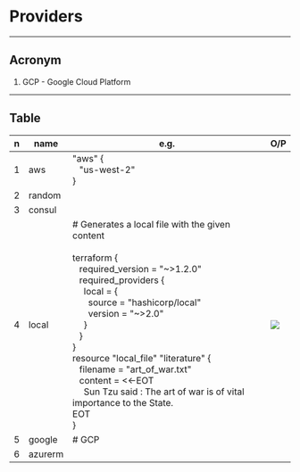 # Providers

---

## Acronym
1. GCP - Google Cloud Platform

---

## Table
|n|name|e.g.|O/P|
|-|----|----|---|
|1|aws |"aws" { <br/> &ensp; "us-west-2" <br/> }||
|2|random|
|3|consul|
|4|local|# Generates a local file with the given content <br/><br/> terraform { <br/> &ensp; required_version = "\~>1.2.0" <br/> &ensp; required_providers { <br/> &ensp;&ensp; local = { <br/> &ensp;&ensp;&ensp; source  = "hashicorp/local" <br/> &ensp;&ensp;&ensp; version = "~>2.0" <br/> &ensp;&ensp; } <br/> &ensp; } <br/> } <br/>resource "local_file" "literature" { <br/> &ensp; filename = "art_of_war.txt" <br/> &ensp; content = <<-EOT <br/> &ensp;&ensp; Sun Tzu said : The art of war is of vital importance to the State. <br/> EOT <br/> }|[<img src="https://i.imgur.com/uATI2w4.png">](https://i.imgur.com/uATI2w4.png)|
|5|google|# GCP<br/>||
|6|azurerm|
